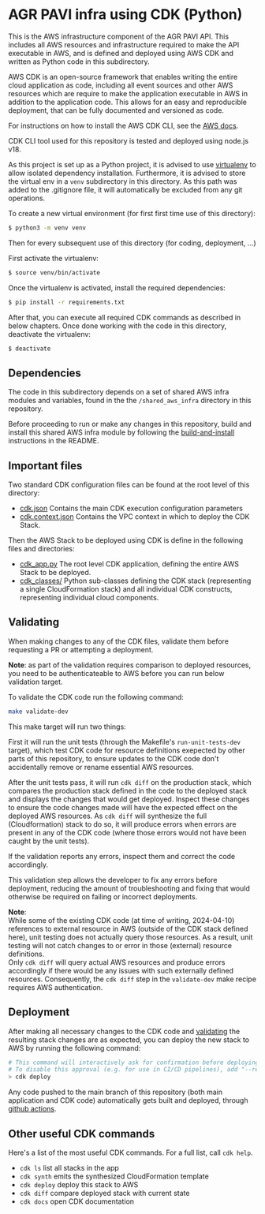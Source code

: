 
# AGR PAVI infra using CDK (Python)

This is the AWS infrastructure component of the AGR PAVI API.
This includes all AWS resources and infrastructure required to make the API
executable in AWS, and is defined and deployed using
AWS CDK and written as Python code in this subdirectory.

AWS CDK is an open-source framework that enables writing
the entire cloud application as code, including all event sources and other AWS resources
which are require to make the application executable in AWS in addition to the application code.
This allows for an easy and reproducible deployment, that can be fully documented and versioned as code.

For instructions on how to install the AWS CDK CLI,
see the [AWS docs](https://docs.aws.amazon.com/cdk/v2/guide/getting_started.html#getting_started_install).

CDK CLI tool used for this repository is tested and deployed using node.js v18.


As this project is set up as a Python project, it is advised to use [virtualenv](https://docs.python.org/3/library/venv.html)
to allow isolated dependency installation. Furthermore, it is advised to store
the virtual env in a `venv` subdirectory in this directory.
As this path was added to the .gitignore file, it will automatically be excluded
from any git operations.

To create a new virtual environment (for first first time use of this directory):
```bash
$ python3 -m venv venv
```

Then for every subsequent use of this directory (for coding, deployment, ...)

First activate the virtualenv:
```bash
$ source venv/bin/activate
```

Once the virtualenv is activated, install the required dependencies:
```bash
$ pip install -r requirements.txt
```

After that, you can execute all required CDK commands as described in below chapters.
Once done working with the code in this directory, deactivate the virtualenv:
```bash
$ deactivate
```

## Dependencies
The code in this subdirectory depends on a set of shared AWS infra modules and variables,
found in the the `/shared_aws_infra` directory in this repository.

Before proceeding to run or make any changes in this repository, build and install
this shared AWS infra module by following the [build-and-install](../../shared_aws_infra/README.md#build-and-install) instructions in the README.

## Important files
Two standard CDK configuration files can be found at the root level of this directory:
 * [cdk.json](./cdk.json)
    Contains the main CDK execution configuration parameters
 * [cdk.context.json](./cdk.context.json)
    Contains the VPC context in which to deploy the CDK Stack.

Then the AWS Stack to be deployed using CDK is define in the following files and directories:
 * [cdk_app.py](./cdk_app.py)
    The root level CDK application, defining the entire AWS Stack to be deployed.
 * [cdk_classes/](./cdk_classes/)
    Python sub-classes defining the CDK stack (representing a single CloudFormation stack)
    and all individual CDK constructs, representing individual cloud components.

## Validating
When making changes to any of the CDK files, validate them before requesting a PR
or attempting a deployment.

**Note**: as part of the validation requires comparison to deployed resources,
you need to be authenticateable to AWS before you can run below validation target.

To validate the CDK code run the following command:
```bash
make validate-dev
```
This make target will run two things:

First it will run the unit tests (through the Makefile's `run-unit-tests-dev` target),
which test CDK code for resource definitions exepected by other parts of this repository,
to ensure updates to the CDK code don't accidentally remove or rename essential AWS resources.

After the unit tests pass, it will run `cdk diff` on the production stack,
which compares the production stack defined in the code to the deployed stack
and displays the changes that would get deployed. 
Inspect these changes to ensure the code changes made will have the expected effect
on the deployed AWS resources.
As `cdk diff` will synthesize the full (Cloudformation) stack to do so, it will
produce errors when errors are present in any of the CDK code (where those
errors would not have been caught by the unit tests).

If the validation reports any errors, inspect them and correct the code accordingly.

This validation step allows the developer to fix any errors before deployment,
reducing the amount of troubleshooting and fixing that would otherwise be required
on failing or incorrect deployments.

**Note**:  
While some of the existing CDK code (at time of writing, 2024-04-10)
references to external resource in AWS (outside of the CDK stack defined here),
unit testing does not actually query those resources.
As a result, unit testing will not catch changes to or error in those (external) resource definitions.  
Only `cdk diff` will query actual AWS resources and produce
errors accordingly if there would be any issues with such externally defined resources.
Consequently, the `cdk diff` step in the `validate-dev` make recipe requires AWS authentication.

## Deployment
After making all necessary changes to the CDK code and [validating](#validating)
the resulting stack changes are as expected, you can deploy
the new stack to AWS by running the following command:
```bash
# This command will interactively ask for confirmation before deploying security-sensitive changes.
# To disable this approval (e.g. for use in CI/CD pipelines), add "--require-approval never"
> cdk deploy
```
Any code pushed to the main branch of this repository (both main application and CDK code)
automatically gets built and deployed, through [github actions](./.github/workflows/main-build-and-deploy.yml).

## Other useful CDK commands
Here's a list of the most useful CDK commands. For a full list, call `cdk help`.
 * `cdk ls`          list all stacks in the app
 * `cdk synth`       emits the synthesized CloudFormation template
 * `cdk deploy`      deploy this stack to AWS
 * `cdk diff`        compare deployed stack with current state
 * `cdk docs`        open CDK documentation
